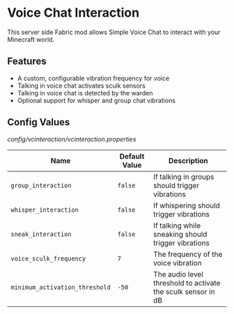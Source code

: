 # Voice Chat Interaction

This server side Fabric mod allows Simple Voice Chat to interact with your Minecraft world.

## Features

- A custom, configurable vibration frequency for voice
- Talking in voice chat activates sculk sensors
- Talking in voice chat is detected by the warden
- Optional support for whisper and group chat vibrations

## Config Values

*config/vcinteraction/vcinteraction.properties*

|Name| Default Value | Description                                                  |
|---|---------------|--------------------------------------------------------------|
|`group_interaction`| `false`       | If talking in groups should trigger vibrations               |
|`whisper_interaction`| `false`       | If whispering should trigger vibrations                      |
|`sneak_interaction`| `false`       | If talking while sneaking should trigger vibrations          |
|`voice_sculk_frequency`| `7`           | The frequency of the voice vibration                         |
|`minimum_activation_threshold`| `-50`         | The audio level threshold to activate the sculk sensor in dB |
